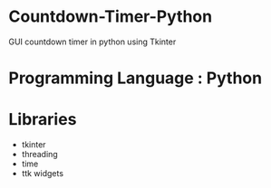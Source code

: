 # Countdown-Timer-Python
GUI countdown timer in python using Tkinter
# Programming Language : Python
# Libraries
- tkinter
- threading
- time
- ttk widgets
